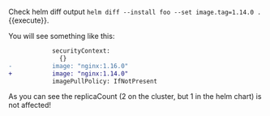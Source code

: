Check helm diff output  `helm diff --install foo --set image.tag=1.14.0 .`{{execute}}.

You will see something like this:

```diff
            securityContext:
              {}
-           image: "nginx:1.16.0"
+           image: "nginx:1.14.0"
            imagePullPolicy: IfNotPresent
```

As you can see the replicaCount (2 on the cluster, but 1 in the helm chart) is not affected!
